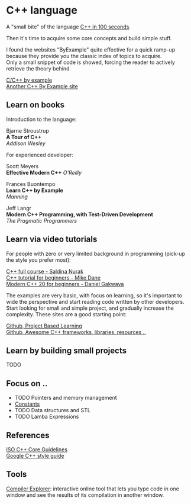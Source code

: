 # C++ language

A "small bite" of the language [C++ in 100 seconds](https://youtu.be/MNeX4EGtR5Y).

Then it's time to acquire some core concepts and build simple stuff.

I found the websites "ByExample" quite effective for a quick ramp-up because they provide you the classic index of topics to acquire.  
Only a small snippet of code is showed, forcing the reader to actively retrieve the theory behind.

[C/C++ by example](https://www.cbyexample.com)  
[Another C++ By Example site](https://cppbyexample.com)

## Learn on books

Introduction to the language:

Bjarne Stroustrup  
**A Tour of C++**  
*Addison Wesley*  

For experienced developer:

Scott Meyers  
**Effective Modern C++**
*O'Reilly*  

Frances Buontempo  
**Learn C++ by Example**  
*Manning*  

Jeff Langr  
**Modern C++ Programming, with Test-Driven Development**  
*The Pragmatic Programmers*  

## Learn via video tutorials

For people with zero or very limited background in programming (pick-up the style you prefer most):

[C++ full course - Saldina Nurak](https://youtu.be/GQp1zzTwrIg)  
[C++ tutorial for beginners - Mike Dane](https://youtu.be/vLnPwxZdW4Y)  
[Modern C++ 20 for beginners - Daniel Gakwaya](https://youtu.be/8jLOx1hD3_o)  

The examples are very basic, with focus on learning, so it's important to wide the perspective and start reading code written by other developers. Start looking for small and simple project, and gradually increase the complexity. These sites are a good starting point:

[Github, Project Based Learning](https://github.com/practical-tutorials/project-based-learning?tab=readme-ov-file#cc)  
[Github, Awesome C++ frameworks, libraries, resources ..](https://github.com/fffaraz/awesome-cpp/)  

## Learn by building small projects

TODO

## Focus on ..

- TODO Pointers and memory management
- [Constants](./cpp_constants.md)
- TODO Data structures and STL
- TODO Lamba Expressions

## References

[ISO C++ Core Guidelines](https://isocpp.github.io/CppCoreGuidelines/CppCoreGuidelines)  
[Google C++ style guide](https://google.github.io/styleguide/cppguide.html)

## Tools

[Compiler Explorer](https://godbolt.org/): interactive online tool that lets you type code in one window and see the results of its compilation in another window.

